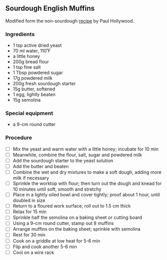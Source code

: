 ## Sourdough English Muffins

Modified form the non-sourdough [recipe](English.muffins.md) by Paul Hollywood.

### Ingredients

- 1 tsp active dried yeast
- 70 ml water, 110˚F
- a little honey
- 200g bread  flour
- 1 tsp fine salt 
- 1 Tbsp powdered sugar 
- 17g powdered milk
- 200g fresh sourdough starter
- 15g butter, softened
- 1 egg, lightly beaten
- 15g semolina

### Special equipment

- a 9-cm round cutter

### Procedure

- [ ] Mix the yeast and warm water with a little honey; incubate for 10 min
- [ ] Meanwhile, combine the flour, salt, sugar and powdered milk
- [ ] Add the sourdough starter to the yeast solution
- [ ] Add the butter and beaten
- [ ] Combine the wet and dry mixtures to make a soft dough, adding more milk if necessary
- [ ] Sprinkle the worktop with flour; then turn out the dough and knead for 10 minutes until soft, smooth and stretchy
- [ ] Place in a lightly oiled bowl and cover tightly; proof about 1 hour, until doubled in size
- [ ] Return to a floured work surface; roll out to 1.5 cm thick
- [ ] Relax for 15 min
- [ ] Sprinkle half the semolina on a baking sheet or cutting board 
- [ ] Using a 9-cm round cutter, stamp out 8 muffins
- [ ] Arrange muffins on the baking sheet; sprinkle with semolina
- [ ] Rest for 30 min
- [ ] Cook on a griddle at low heat for 5-6 min
- [ ] Flip and cook another 5-6 min
- [ ] Cool on a wire rack